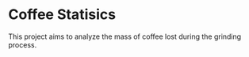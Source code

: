 # Coffee Statisics

This project aims to analyze the mass of coffee lost during the grinding process.